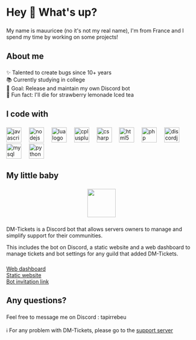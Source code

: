 # Hey 👋 What's up?

###

My name is mauuricee (no it's not my real name), I'm from France and I spend my time by working on some projects!

###

## About me

###

✨ Talented to create bugs since 10+ years<br>
📚 Currently studying in college<br>
🎯 Goal: Release and maintain my own Discord bot<br>
🎲 Fun fact: I'll die for strawberry lemonade Iced tea<br>

###

## I code with

###

<div align="left">
  <img src="https://cdn.jsdelivr.net/gh/devicons/devicon/icons/javascript/javascript-original.svg" height="40" alt="javascript logo"  />
  <img width="12" />
  <img src="https://cdn.jsdelivr.net/gh/devicons/devicon/icons/nodejs/nodejs-original.svg" height="40" alt="nodejs logo"  />
  <img width="12" />
  <img src="https://cdn.jsdelivr.net/gh/devicons/devicon/icons/lua/lua-original.svg" height="40" alt="lua logo"  />
  <img width="12" />
  <img src="https://cdn.jsdelivr.net/gh/devicons/devicon/icons/cplusplus/cplusplus-original.svg" height="40" alt="cplusplus logo"  />
  <img width="12" />
  <img src="https://cdn.jsdelivr.net/gh/devicons/devicon/icons/csharp/csharp-original.svg" height="40" alt="csharp logo"  />
  <img width="12" />
  <img src="https://cdn.jsdelivr.net/gh/devicons/devicon/icons/html5/html5-original.svg" height="40" alt="html5 logo"  />
  <img width="12" />
  <img src="https://cdn.jsdelivr.net/gh/devicons/devicon/icons/php/php-original.svg" height="40" alt="php logo"  />
  <img width="12" />
  <img src="https://cdn.jsdelivr.net/gh/devicons/devicon/icons/discordjs/discordjs-original.svg" height="40" alt="discordjs logo"  />
  <img width="12" />
  <img src="https://cdn.jsdelivr.net/gh/devicons/devicon/icons/mysql/mysql-original.svg" height="40" alt="mysql logo"  />
  <img width="12" />
  <img src="https://cdn.jsdelivr.net/gh/devicons/devicon/icons/python/python-original.svg" height="40" alt="python logo"  />
</div>

###

## My little baby

###

<div align="center">
  <img height="75" src="https://web.dm-tickets.app/img/logo.png"  />
</div>

###

DM-Tickets is a Discord bot that allows servers owners to manage and simplify support for their communities.

This includes the bot on Discord, a static website and a web dashboard to manage tickets and bot settings for any guild that added DM-Tickets.

###

[Web dashboard](https://web.dm-tickets.app) <br>
[Static website](https://dm-tickets.app/) <br>
[Bot invitation link](https://web.dm-tickets.app/invite)

###

<h2 align="left">Any questions?</h2>

###

Feel free to message me on Discord : tapirrebeu<br><br>ℹ️ For any problem with DM-Tickets, please go to the [support server](https://discord.gg/QyGMXz8b4h)

###
